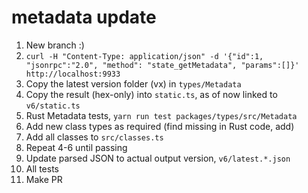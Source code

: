 # metadata update

1. New branch :)
2. `curl -H "Content-Type: application/json" -d '{"id":1, "jsonrpc":"2.0", "method": "state_getMetadata", "params":[]}' http://localhost:9933`
3. Copy the latest version folder (vx) in `types/Metadata` 
3. Copy the result (hex-only) into `static.ts`, as of now linked to `v6/static.ts`
4. Rust Metadata tests, `yarn run test packages/types/src/Metadata`
5. Add new class types as required (find missing in Rust code, add)
6. Add all classes to `src/classes.ts`
7. Repeat 4-6 until passing
8. Update parsed JSON to actual output version, `v6/latest.*.json`
9. All tests
10. Make PR
